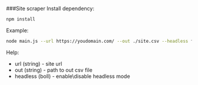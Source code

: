 ###Site scraper
Install dependency:


```bash
npm install
```
Example:
```bash
node main.js --url https://youdomain.com/ --out ./site.csv --headless false
```
Help:


- url (string) - site url
- out (string) - path to out csv file
- headless (boll) - enable\disable headless mode
